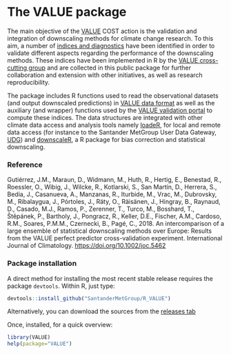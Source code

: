 The VALUE package
=================

The main objective of the [VALUE](http://www.value-cost.eu) COST action is the validation and integration of downscaling methods for climate change research. To this aim, a number of [indices and diagnostics](http://www.value-cost.eu/reports) have been identified in order to validate different aspects regarding the performance of the downscaling methods. These indices have been implemented in R by the [VALUE cross-cutting group](http://www.value-cost.eu/cross-cutting) and are collected in this public package for further collaboration and extension with other initiatives, as well as research reproducibility.   

The package includes R functions used to read the observational datasets (and output downscaled predictions) in [VALUE data format](http://www.value-cost.eu/WG2/stationdataformat) as well as the auxiliary (and wrapper) functions used by the [VALUE validation portal](http://www.value-cost.eu/validationportal) to compute these indices. The data structures are integrated with other climate data access and analysis tools namely [loadeR](https://github.com/SantanderMetGroup/loadeR), for local and remote data access (for instance to the Santander MetGroup User Data Gateway, [UDG](http://www.meteo.unican.es/en/dataservices)) and [downscaleR](https://github.com/SantanderMetGroup/downscaleR), a R package for bias correction and statistical downscaling.

### Reference

Gutiérrez, J.M., Maraun, D., Widmann, M., Huth, R., Hertig, E., Benestad, R., Roessler, O., Wibig, J., Wilcke, R., Kotlarski, S., San Martín, D., Herrera, S., Bedia, J., Casanueva, A., Manzanas, R., Iturbide, M., Vrac, M., Dubrovsky, M., Ribalaygua, J., Pórtoles, J., Räty, O., Räisänen, J., Hingray, B., Raynaud, D., Casado, M.J., Ramos, P., Zerenner, T., Turco, M., Bosshard, T., Štěpánek, P., Bartholy, J., Pongracz, R., Keller, D.E., Fischer, A.M., Cardoso, R.M., Soares, P.M.M., Czernecki, B., Pagé, C., 2018. An intercomparison of a large ensemble of statistical downscaling methods over Europe: Results from the VALUE perfect predictor cross-validation experiment. International Journal of Climatology. https://doi.org/10.1002/joc.5462


### Package installation

A direct method for installing the most recent stable release requires the package `devtools`. Within R, just type:

```r
devtools::install_github("SantanderMetGroup/R_VALUE")
```

Alternatively, you can download the sources from the [releases tab](https://github.com/SantanderMetGroup/R_VALUE/releases)

Once, installed, for a quick overview:

```r
library(VALUE)
help(package="VALUE")
```

